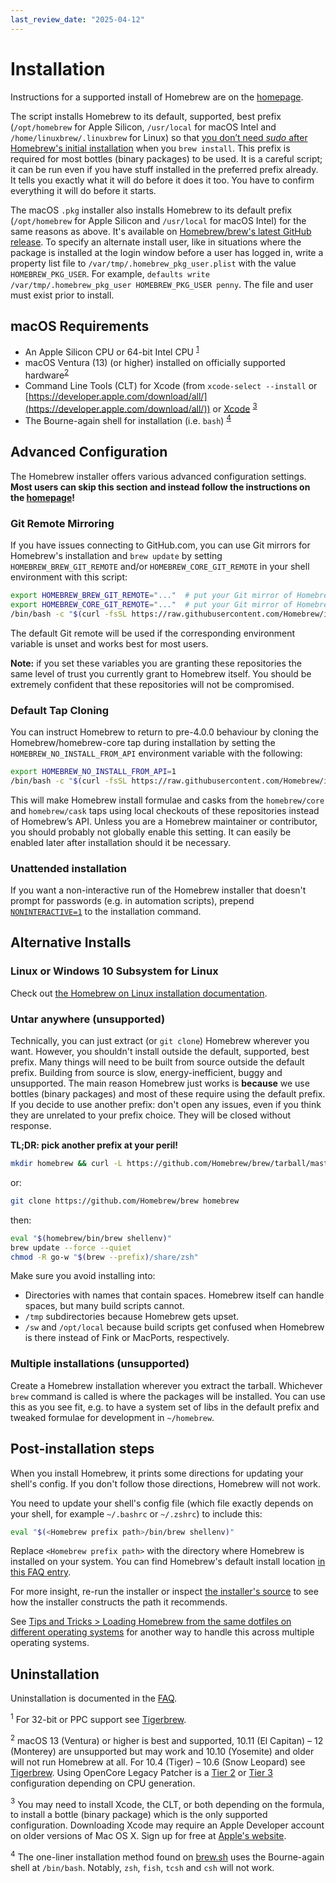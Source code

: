 ```yaml
---
last_review_date: "2025-04-12"
---
```


# Installation

Instructions for a supported install of Homebrew are on the [homepage](https://brew.sh).

The script installs Homebrew to its default, supported, best prefix (`/opt/homebrew` for Apple Silicon, `/usr/local` for macOS Intel and `/home/linuxbrew/.linuxbrew` for Linux) so that [you don’t need *sudo* after Homebrew's initial installation](FAQ.md#why-does-homebrew-say-sudo-is-bad) when you `brew install`. This prefix is required for most bottles (binary packages) to be used. It is a careful script; it can be run even if you have stuff installed in the preferred prefix already. It tells you exactly what it will do before it does it too. You have to confirm everything it will do before it starts.

The macOS `.pkg` installer also installs Homebrew to its default prefix (`/opt/homebrew` for Apple Silicon and `/usr/local` for macOS Intel) for the same reasons as above. It's available on [Homebrew/brew's latest GitHub release](https://github.com/Homebrew/brew/releases/latest). To specify an alternate install user, like in situations where the package is installed at the login window before a user has logged in, write a property list file to `/var/tmp/.homebrew_pkg_user.plist` with the value `HOMEBREW_PKG_USER`. For example, `defaults write /var/tmp/.homebrew_pkg_user HOMEBREW_PKG_USER penny`. The file and user must exist prior to install.

## macOS Requirements

* An Apple Silicon CPU or 64-bit Intel CPU <sup>[1](#1)</sup>
* macOS Ventura (13) (or higher) installed on officially supported hardware<sup>[2](#2)</sup>
* Command Line Tools (CLT) for Xcode (from `xcode-select --install` or
  [https://developer.apple.com/download/all/](https://developer.apple.com/download/all/)) or
  [Xcode](https://itunes.apple.com/us/app/xcode/id497799835) <sup>[3](#3)</sup>
* The Bourne-again shell for installation (i.e. `bash`) <sup>[4](#4)</sup>

## Advanced Configuration

The Homebrew installer offers various advanced configuration settings. **Most users can skip this section and instead follow the instructions on the [homepage](https://brew.sh)!**

### Git Remote Mirroring

If you have issues connecting to GitHub.com, you can use Git mirrors for Homebrew's installation and `brew update` by setting `HOMEBREW_BREW_GIT_REMOTE` and/or `HOMEBREW_CORE_GIT_REMOTE` in your shell environment with this script:

```bash
export HOMEBREW_BREW_GIT_REMOTE="..."  # put your Git mirror of Homebrew/brew here
export HOMEBREW_CORE_GIT_REMOTE="..."  # put your Git mirror of Homebrew/homebrew-core here
/bin/bash -c "$(curl -fsSL https://raw.githubusercontent.com/Homebrew/install/HEAD/install.sh)"
```

The default Git remote will be used if the corresponding environment variable is unset and works best for most users.

**Note:** if you set these variables you are granting these repositories the same level of trust you currently grant to Homebrew itself. You should be extremely confident that these repositories will not be compromised.

### Default Tap Cloning

You can instruct Homebrew to return to pre-4.0.0 behaviour by cloning the Homebrew/homebrew-core tap during installation by setting the `HOMEBREW_NO_INSTALL_FROM_API` environment variable with the following:

```bash
export HOMEBREW_NO_INSTALL_FROM_API=1
/bin/bash -c "$(curl -fsSL https://raw.githubusercontent.com/Homebrew/install/HEAD/install.sh)"
```

This will make Homebrew install formulae and casks from the `homebrew/core` and `homebrew/cask` taps using local checkouts of these repositories instead of Homebrew’s API. Unless you are a Homebrew maintainer or contributor, you should probably not globally enable this setting. It can easily be enabled later after installation should it be necessary.

### Unattended installation

If you want a non-interactive run of the Homebrew installer that doesn't prompt for passwords (e.g. in automation scripts), prepend [`NONINTERACTIVE=1`](https://github.com/Homebrew/install/#install-homebrew-on-macos-or-linux) to the installation command.

## Alternative Installs

### Linux or Windows 10 Subsystem for Linux

Check out [the Homebrew on Linux installation documentation](Homebrew-on-Linux.md).

### Untar anywhere (unsupported)

Technically, you can just extract (or `git clone`) Homebrew wherever you want. However, you shouldn't install outside the default, supported, best prefix. Many things will need to be built from source outside the default prefix. Building from source is slow, energy-inefficient, buggy and unsupported. The main reason Homebrew just works is **because** we use bottles (binary packages) and most of these require using the default prefix. If you decide to use another prefix: don't open any issues, even if you think they are unrelated to your prefix choice. They will be closed without response.

**TL;DR: pick another prefix at your peril!**

```sh
mkdir homebrew && curl -L https://github.com/Homebrew/brew/tarball/master | tar xz --strip-components 1 -C homebrew
```

or:

```sh
git clone https://github.com/Homebrew/brew homebrew
```

then:

```sh
eval "$(homebrew/bin/brew shellenv)"
brew update --force --quiet
chmod -R go-w "$(brew --prefix)/share/zsh"
```

Make sure you avoid installing into:

* Directories with names that contain spaces. Homebrew itself can handle spaces, but many build scripts cannot.
* `/tmp` subdirectories because Homebrew gets upset.
* `/sw` and `/opt/local` because build scripts get confused when Homebrew is there instead of Fink or MacPorts, respectively.

### Multiple installations (unsupported)

Create a Homebrew installation wherever you extract the tarball. Whichever `brew` command is called is where the packages will be installed. You can use this as you see fit, e.g. to have a system set of libs in the default prefix and tweaked formulae for development in `~/homebrew`.

## Post-installation steps

When you install Homebrew, it prints some directions for updating your shell's config.
If you don't follow those directions, Homebrew will not work.

You need to update your shell's config file (which file exactly depends on your shell, for example `~/.bashrc` or `~/.zshrc`) to include this:

```sh
eval "$(<Homebrew prefix path>/bin/brew shellenv)"
```

Replace `<Homebrew prefix path>` with the directory where Homebrew is installed on your system.
You can find Homebrew's default install location [in this FAQ entry](https://docs.brew.sh/FAQ#why-should-i-install-homebrew-in-the-default-location).

For more insight, re-run the installer or inspect [the installer's source](https://github.com/Homebrew/install/blob/deacfa6a6e62e5f4002baf9e1fac7a96e9aa5d41/install.sh#L1072-L1088)
to see how the installer constructs the path it recommends.

See [Tips and Tricks > Loading Homebrew from the same dotfiles on different operating systems](Tips-and-Tricks.md#loading-homebrew-from-the-same-dotfiles-on-different-operating-systems)
for another way to handle this across multiple operating systems.

## Uninstallation

Uninstallation is documented in the [FAQ](FAQ.md#how-do-i-uninstall-homebrew).

<a data-proofer-ignore name="1"><sup>1</sup></a> For 32-bit or PPC support see [Tigerbrew](https://github.com/mistydemeo/tigerbrew).

<a data-proofer-ignore name="2"><sup>2</sup></a> macOS 13 (Ventura) or higher is best and supported, 10.11 (El Capitan) – 12 (Monterey) are unsupported but may work and 10.10 (Yosemite) and older will not run Homebrew at all. For 10.4 (Tiger) – 10.6 (Snow Leopard) see [Tigerbrew](https://github.com/mistydemeo/tigerbrew). Using OpenCore Legacy Patcher is a [Tier 2](Support-Tiers.md#tier-2) or [Tier 3](Support-Tiers.md#tier-3) configuration depending on CPU generation.

<a data-proofer-ignore name="3"><sup>3</sup></a> You may need to install Xcode, the CLT, or both depending on the formula, to install a bottle (binary package) which is the only supported configuration. Downloading Xcode may require an Apple Developer account on older versions of Mac OS X. Sign up for free at [Apple's website](https://developer.apple.com/account/).

<a data-proofer-ignore name="4"><sup>4</sup></a> The one-liner installation method found on [brew.sh](https://brew.sh) uses the Bourne-again shell at `/bin/bash`. Notably, `zsh`, `fish`, `tcsh` and `csh` will not work.

